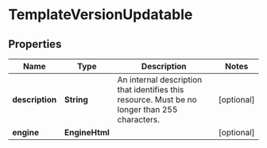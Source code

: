 

# TemplateVersionUpdatable


## Properties

Name | Type | Description | Notes
------------ | ------------- | ------------- | -------------
**description** | **String** | An internal description that identifies this resource. Must be no longer than 255 characters.  |  [optional]
**engine** | **EngineHtml** |  |  [optional]



